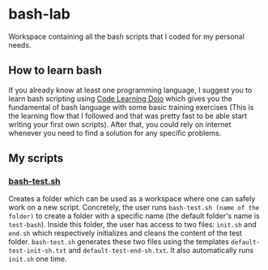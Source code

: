 # bash-lab

Workspace containing all the bash scripts that I coded for my personal needs.

## How to learn bash

If you already know at least one programming language, I suggest you to learn bash scripting using [Code Learning Dojo](https://learn-bash.org/hello-world.html) which gives you the fundamental of bash language with some basic training exercises (This is the learning flow that I followed and that was pretty fast to be able start writing your first own scripts). After that, you could rely on internet  whenever you need to find a solution for any specific problems.

## My scripts

### [bash-test.sh](./bash-lab/bash-test/)

Creates a folder which can be used as a workspace where one can safely work on a new script. Concretely, the user runs `bash-test.sh (name of the folder)` to create a folder with a specific name (the default folder's name is `test-bash`). Inside this folder, the user has access to two files: `init.sh` and `end.sh` which respectively initializes and cleans the content of the test folder. `bash-test.sh` generates these two files using the templates `default-test-init-sh.txt` and `default-test-end-sh.txt`. It also automatically runs `init.sh` one time.

